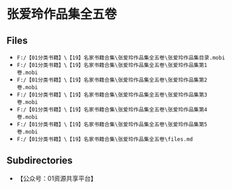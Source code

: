 # 张爱玲作品集全五卷

## Files

- `F:/【01分类书籍】\【19】名家书籍合集\张爱玲作品集全五卷\张爱玲作品集目录.mobi`
- `F:/【01分类书籍】\【19】名家书籍合集\张爱玲作品集全五卷\张爱玲作品集第1卷.mobi`
- `F:/【01分类书籍】\【19】名家书籍合集\张爱玲作品集全五卷\张爱玲作品集第2卷.mobi`
- `F:/【01分类书籍】\【19】名家书籍合集\张爱玲作品集全五卷\张爱玲作品集第3卷.mobi`
- `F:/【01分类书籍】\【19】名家书籍合集\张爱玲作品集全五卷\张爱玲作品集第4卷.mobi`
- `F:/【01分类书籍】\【19】名家书籍合集\张爱玲作品集全五卷\张爱玲作品集第5卷.mobi`
- `F:/【01分类书籍】\【19】名家书籍合集\张爱玲作品集全五卷\files.md`

## Subdirectories

- 【公众号：01资源共享平台】
